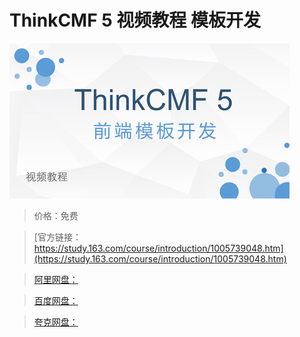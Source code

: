 # ThinkCMF 5 视频教程 模板开发

![img](../../../assets/study163/free/d59e371b-ada3-4e25-bbce-b32301a38754.jpg)

> 价格：免费

> [官方链接：https://study.163.com/course/introduction/1005739048.htm](https://study.163.com/course/introduction/1005739048.htm)

> [阿里网盘：]()

> [百度网盘：]()

> [夸克网盘：]()
